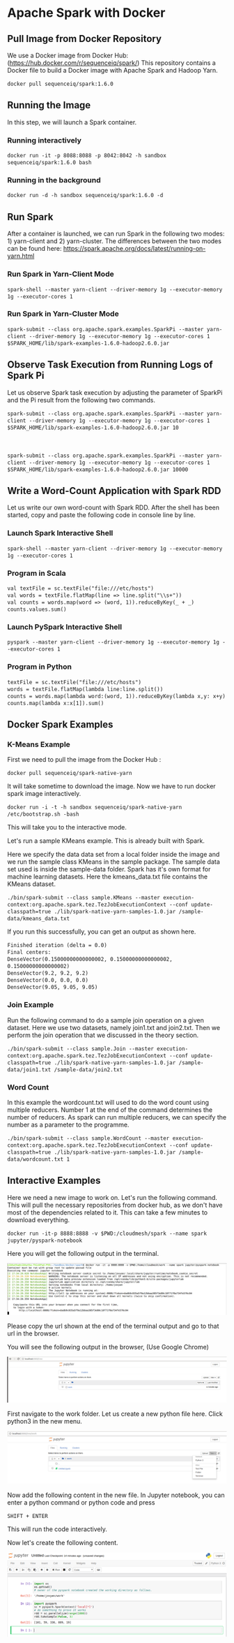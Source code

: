 # Apache Spark with Docker

## Pull Image from Docker Repository

We use a Docker image from Docker Hub:
(https://hub.docker.com/r/sequenceiq/spark/) This repository contains a
Docker file to build a Docker image with Apache Spark and Hadoop Yarn.

    docker pull sequenceiq/spark:1.6.0

## Running the Image


In this step, we will launch a Spark container.

### Running interactively

    docker run -it -p 8088:8088 -p 8042:8042 -h sandbox sequenceiq/spark:1.6.0 bash

### Running in the background

    docker run -d -h sandbox sequenceiq/spark:1.6.0 -d

## Run Spark


After a container is launched, we can run Spark in the following two
modes: 1) yarn-client and 2) yarn-cluster. The differences between the
two modes can be found here:
https://spark.apache.org/docs/latest/running-on-yarn.html

### Run Spark in Yarn-Client Mode

    spark-shell --master yarn-client --driver-memory 1g --executor-memory 1g --executor-cores 1

### Run Spark in Yarn-Cluster Mode

    spark-submit --class org.apache.spark.examples.SparkPi --master yarn-client --driver-memory 1g --executor-memory 1g --executor-cores 1 $SPARK_HOME/lib/spark-examples-1.6.0-hadoop2.6.0.jar

## Observe Task Execution from Running Logs of Spark Pi


Let us observe Spark task execution by adjusting the parameter of
SparkPi and the Pi result from the following two commands.

    spark-submit --class org.apache.spark.examples.SparkPi --master yarn-client --driver-memory 1g --executor-memory 1g --executor-cores 1 $SPARK_HOME/lib/spark-examples-1.6.0-hadoop2.6.0.jar 10



    spark-submit --class org.apache.spark.examples.SparkPi --master yarn-client --driver-memory 1g --executor-memory 1g --executor-cores 1 $SPARK_HOME/lib/spark-examples-1.6.0-hadoop2.6.0.jar 10000

## Write a Word-Count Application with Spark RDD


Let us write our own word-count with Spark RDD. After the shell has been
started, copy and paste the following code in console line by line.

### Launch Spark Interactive Shell

    spark-shell --master yarn-client --driver-memory 1g --executor-memory 1g --executor-cores 1

### Program in Scala

    val textFile = sc.textFile("file:///etc/hosts")
    val words = textFile.flatMap(line => line.split("\\s+"))
    val counts = words.map(word => (word, 1)).reduceByKey(_ + _)
    counts.values.sum()

### Launch PySpark Interactive Shell

    pyspark --master yarn-client --driver-memory 1g --executor-memory 1g --executor-cores 1

### Program in Python

    textFile = sc.textFile("file:///etc/hosts")
    words = textFile.flatMap(lambda line:line.split())
    counts = words.map(lambda word:(word, 1)).reduceByKey(lambda x,y: x+y)
    counts.map(lambda x:x[1]).sum()


## Docker Spark Examples 

### K-Means Example 

First we need to pull the image from the Docker Hub :

    docker pull sequenceiq/spark-native-yarn

It will take sometime to download the image. Now we have to run docker spark image interactively.

	docker run -i -t -h sandbox sequenceiq/spark-native-yarn /etc/bootstrap.sh -bash
	
This will take you to the interactive mode. 

Let's run a sample KMeans example. This is already built with Spark. 

Here we specify the data data set from a local folder inside the image
and we run the sample class KMeans in the sample package. The sample
data set used is inside the sample-data folder. Spark has it's own
format for machine learning datasets. Here the kmeans_data.txt file
contains the KMeans dataset.

	./bin/spark-submit --class sample.KMeans --master execution-context:org.apache.spark.tez.TezJobExecutionContext --conf update-classpath=true ./lib/spark-native-yarn-samples-1.0.jar /sample-data/kmeans_data.txt


If you run this successfully, you can get an output as shown here. 

	Finished iteration (delta = 0.0)
	Final centers:
	DenseVector(0.15000000000000002, 0.15000000000000002, 0.15000000000000002)
	DenseVector(9.2, 9.2, 9.2)
	DenseVector(0.0, 0.0, 0.0)
	DenseVector(9.05, 9.05, 9.05)
	
### Join Example

Run the following command to do a sample join operation on a given
dataset. Here we use two datasets, namely join1.txt and
join2.txt. Then we perform the join operation that we discussed in the
theory section.

	./bin/spark-submit --class sample.Join --master execution-context:org.apache.spark.tez.TezJobExecutionContext --conf update-classpath=true ./lib/spark-native-yarn-samples-1.0.jar /sample-data/join1.txt /sample-data/join2.txt
	
### Word  Count

In this example the wordcount.txt will used to do the word count using
multiple reducers. Number 1 at the end of the command determines the
number of reducers. As spark can run multiple reducers, we can specify
the number as a parameter to the programme.

	./bin/spark-submit --class sample.WordCount --master execution-context:org.apache.spark.tez.TezJobExecutionContext --conf update-classpath=true ./lib/spark-native-yarn-samples-1.0.jar /sample-data/wordcount.txt 1


## Interactive Examples

Here we need a new image to work on. Let's run the following
command. This will pull the necessary repositories from docker hub, as
we don't have most of the dependencies related to it. This can take a
few minutes to download everything.

	docker run -it-p 8888:8888 -v $PWD:/cloudmesh/spark --name spark jupyter/pyspark-notebook
	
Here you will get the following output in the terminal. 

![Terminal Output](images/docker-spark-jupyter.png)

Please copy the url shown at the end of the terminal output and go to
that url in the browser.

You will see the following output in the browser, (Use Google Chrome)

![Jupyter Notebook in Browswer](images/docker-spark-jup-1.png)

First navigate to the work folder. Let us create a new python file
here. Click python3 in the new menu. 

![Create a new python file](images/docker-spark-jup-2.png)

Now add the following content in the new file. In Jupyter notebook, 
you can enter a python command or python code and press

	SHIFT + ENTER

This will run the code interactively. 

Now let's create the following content. 

![Create a new python file](images/docker-spark-jup-3.png)
